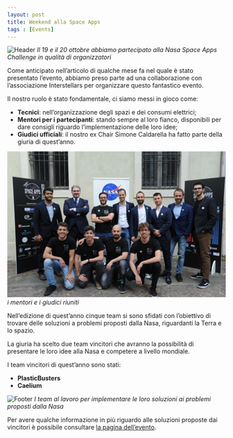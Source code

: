 ```yaml
---
layout: post
title: Weekend alla Space Apps
tags : [Events]
---
```


![Header](/images/header_Weekend_alla_Space_Apps.JPG)
*Il 19 e il 20 ottobre abbiamo partecipato alla Nasa Space Apps Challenge in qualità di organizzatori*

Come anticipato nell’articolo di qualche mese fa nel quale è stato presentato l’evento, abbiamo preso parte ad una collaborazione con l’associazione Interstellars per organizzare questo fantastico evento.

Il nostro ruolo è stato fondamentale, ci siamo messi in gioco come:

* **Tecnici**: nell’organizzazione degli spazi e dei consumi elettrici;
* **Mentori per i partecipanti**: stando sempre al loro fianco, disponibili per dare consigli riguardo l’implementazione delle loro idee;
* **Giudici ufficiali**: il nostro ex Chair Simone Caldarella ha fatto parte della giuria di quest’anno.

![Image](/images/image_Weekend_alla_Space_Apps.jpeg)
*i mentori e i giudici riuniti*

Nell’edizione di quest’anno cinque team si sono sfidati con l’obiettivo di trovare delle soluzioni a problemi proposti dalla Nasa, riguardanti la Terra e lo spazio.

La giuria ha scelto due team vincitori che avranno la possibilità di presentare le loro idee alla Nasa e competere a livello mondiale.

I team vincitori di quest’anno sono stati:

* **PlasticBusters** 
* **Caelium**

![Footer](/images/footer_Weekend_alla_Space_Apps.JPG)
*I team al lavoro per implementare le loro soluzioni ai problemi proposti dalla Nasa*

Per avere qualche informazione in più riguardo alle soluzioni proposte dai vincitori è possibile consultare [la pagina dell’evento](https://2019.spaceappschallenge.org/locations/brescia-italy/).
